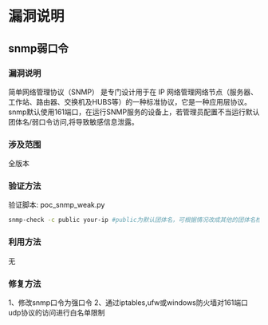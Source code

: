 # 漏洞说明
## snmp弱口令
### 漏洞说明
简单网络管理协议（SNMP） 是专门设计用于在 IP 网络管理网络节点（服务器、工作站、路由器、交换机及HUBS等）的一种标准协议，它是一种应用层协议。snmp默认使用161端口，在运行SNMP服务的设备上，若管理员配置不当运行默认团体名/弱口令访问,将导致敏感信息泄露。

### 涉及范围
全版本
### 验证方法
验证脚本: poc_snmp_weak.py
```bash
snmp-check -c public your-ip #public为默认团体名，可根据情况改成其他的团体名检查弱口令情况
```

### 利用方法
无

### 修复方法
1、修改snmp口令为强口令
2、通过iptables,ufw或windows防火墙对161端口udp协议的访问进行白名单限制